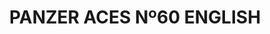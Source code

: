 ---
layout: product
title: "PANZER ACES Nº60 ENGLISH"
price: "1500" 
desc: "Časopis"
img_path: "/assets/img/PANZ-0060.webp"
brand: "AMMO"
available: false
special_offer: false
new: false
soon: false
cat: "090000"
subcat: "090100"
subsubcat: "090101"
sifra: "PANZ-0060"
popular: false
---